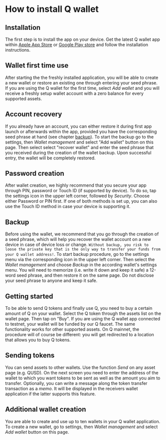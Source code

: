 # How to install Q wallet

## Installation

The first step is to install the app on your device. Get the latest Q wallet app within [Apple App Store](#) or [Google Play store](https://play.google.com/store/apps/details?id=li.qdev.qwallet.testnet&gl=DE) and follow the installation instructions.

## Wallet first time use

After starting the the freshly installed application, you will be able to create a new wallet or restore an existing one through entering your seed phrase. If you are using the Q wallet for the first time, select *Add wallet* and you will receive a freshly setup wallet account with a zero balance for every supported assets.

## Account recovery

If you already have an account, you can either restore it during first app launch or afterwards within the app, provided you have the corresponding seed phrase at hand (see chapter [backup](#backup)). To start the backup go to the settings, then *Wallet management* and select "Add wallet" button on this page. Then select select "recover wallet" and enter the seed phrase that you received during the creation of the wallet backup. Upon successful entry, the wallet will be completely restored.

## Password creation

After wallet creation, we highly recommend that you secure your app through PIN, password or Touch ID (if supported by device). To do so, tap the settings icon in the upper left corner, followed by *Security*. Choose either Password or PIN first. If one of both methods is set up, you can also use the Touch ID method in case your device is supporting it.

## Backup

Before using the wallet, we recommend that you go through the creation of a seed phrase, which will help you recover the wallet account on a new device in case of device loss or change. `Without backup, you risk to loose the private key that is the only way to transfer your funds from your Q wallet address!`. To start backup procedure, go to the settings menu via the corresponding icon in the upper left corner. Then select the *Wallet management* and choose *Backup* in the according wallet's settings menu.
You will need to memorize (i.e. write it down and keep it safe) a 12-word seed phrase, and then restore it on the same page. Do not disclose your seed phrase to anyone and keep it safe.

## Getting started

To be able to send Q tokens and finally use Q, you need to buy a certain amount of Q on your wallet. Select the Q token through the assets list on the wallet page. Then tap on "Buy". If you are using the Q wallet app connected to testnet, your wallet will be funded by our Q faucet. The same functionality works for other supported assets. On Q mainnet, the procedure will of course be different: you will get redirected to a location that allows you to buy Q tokens.

## Sending tokens

You can send assets to other wallets. Use the function *Send* on any asset page (e.g. QUSD). On the next screen you need to enter the address of the wallet to which you want tokens to be sent as well as the amount you aim to transfer. Optionally, you can write a message along the token transfer transaction as a *memo*. It will be displayed in the receivers wallet application if the latter supports this feature.

## Additional wallet creation

You are able to create and use up to ten wallets in your Q wallet application. To create a new wallet, go to settings, then *Wallet management* and select *Add wallet* button on this page.
